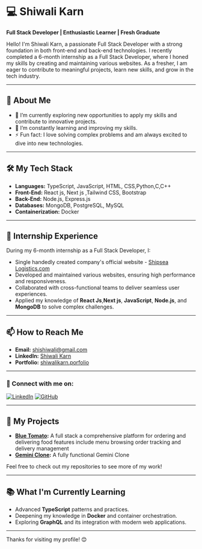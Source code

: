 # 💻 Shiwali Karn

**Full Stack Developer | Enthusiastic Learner | Fresh Graduate**

Hello! I'm Shiwali Karn, a passionate Full Stack Developer with a strong foundation in both front-end and back-end technologies. I recently completed a 6-month internship as a Full Stack Developer, where I honed my skills by creating and maintaining various websites. As a fresher, I am eager to contribute to meaningful projects, learn new skills, and grow in the tech industry.

---

## 🌟 About Me

- 🔭 I’m currently exploring new opportunities to apply my skills and contribute to innovative projects.
- 🌱 I’m constantly learning and improving my skills.
- ⚡ Fun fact: I love solving complex problems and am always excited to dive into new technologies.

---

## 🛠️ My Tech Stack

- **Languages:** TypeScript, JavaScript, HTML, CSS,Python,C,C++
- **Front-End:** React js, Next js ,Tailwind CSS, Bootstrap
- **Back-End:** Node.js, Express.js
- **Databases:** MongoDB, PostgreSQL, MySQL
- **Containerization:** Docker

---
## 💼 Internship Experience

During my 6-month internship as a Full Stack Developer, I:
- Single handedly created company's official website - [Shipsea Logistics.com](https://shipsealogistics.com/)
- Developed and maintained various websites, ensuring high performance and responsiveness.
- Collaborated with cross-functional teams to deliver seamless user experiences.
- Applied my knowledge of **React Js**,**Next js**, **JavaScript**, **Node.js**, and **MongoDB** to solve complex challenges.

---

## 📫 How to Reach Me

- **Email:**     shishiwali@gmail.com
- **LinkedIn:**  [Shiwali Karn](https://www.linkedin.com/in/shiwali-karn-b33b26199/)
- **Portfolio:** [shiwalikarn.porfolio](https://shiwalikarn.github.io/Porfolio_Shiwali/)

---

### 🔗 Connect with me on:

[![LinkedIn](https://img.shields.io/badge/-LinkedIn-0A66C2?style=for-the-badge&logo=Linkedin&logoColor=white)](https://www.linkedin.com/in/shiwali-karn-b33b26199/)
[![GitHub](https://img.shields.io/badge/-GitHub-181717?style=for-the-badge&logo=GitHub&logoColor=white)](https://github.com/ShiwaliKarn)

---

## 🚀 My Projects

- **[Blue Tomato](https://blue-tomato.vercel.app/):** A full stack a comprehensive platform for ordering and delivering food features include menu browsing order tracking and delivery management
- **[Gemini Clone](https://gemini-clone-amber-five.vercel.app/):** A fully functional Gemini Clone

Feel free to check out my repositories to see more of my work!

---

## 📚 What I'm Currently Learning

- Advanced **TypeScript** patterns and practices.
- Deepening my knowledge in **Docker** and container orchestration.
- Exploring **GraphQL** and its integration with modern web applications.

---

Thanks for visiting my profile! 😊
